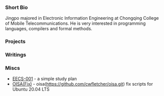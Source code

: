 ### Short Bio
Jingpo majored in Electronic Information Engineering at Chongqing College of Mobile Telecommunications. He is very interested in programming languages, compilers and formal methods.

### Projects

### Writings

### Miscs
- [EECS-001](https://yanjingpo.github.io/EECS001/) - a simple study plan
- [OISA(Fix)](https://github.com/yanjingpo/oisa_fix_scripts.git) - oisa(https://github.com/cwfletcher/oisa.git) fix scripts for Ubuntu 20.04 LTS

